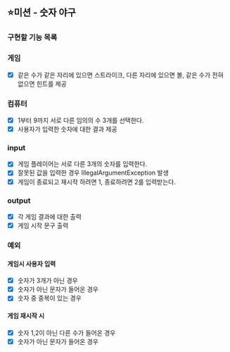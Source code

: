 ## ⭐미션 - 숫자 야구

### 구현할 기능 목록

### 게임

- [X] 같은 수가 같은 자리에 있으면 스트라이크, 다른 자리에 있으면 볼, 같은 수가 전혀 없으면 힌트를 제공

### 컴퓨터

- [X] 1부터 9까지 서로 다른 임의의 수 3개를 선택한다.
- [X] 사용자가 입력한 숫자에 대한 결과 제공

### input

- [X] 게임 플레이어는 서로 다른 3개의 숫자를 입력한다.
- [X] 잘못된 값을 입력한 경우 IllegalArgumentException 발생
- [X] 게임이 종료되고 재시작 하려면 1, 종료하려면 2를 입력받는다.

### output

- [X] 각 게임 결과에 대한 출력
- [X] 게임 시작 문구 출력

### 예외

#### 게임시 사용자 입력

- [X] 숫자가 3개가 아닌 경우
- [X] 숫자가 아닌 문자가 들어온 경우
- [X] 숫자 중 중복이 있는 경우

#### 게임 재시작 시

- [X] 숫자 1,2이 아닌 다른 수가 들어온 경우
- [X] 숫자가 아닌 문자가 들어온 경우